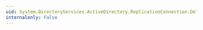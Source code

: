 ```yaml
---
uid: System.DirectoryServices.ActiveDirectory.ReplicationConnection.Delete
internalonly: False
---
```

